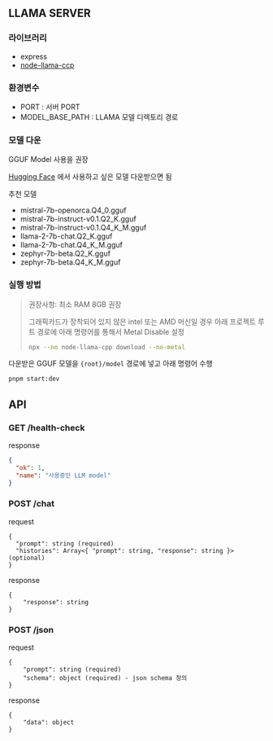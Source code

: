 ## LLAMA SERVER

### 라이브러리
- express
- [node-llama-ccp](https://withcatai.github.io/node-llama-cpp/guide/)

### 환경변수
- PORT : 서버 PORT
- MODEL_BASE_PATH : LLAMA 모델 디렉토리 경로

### 모델 다운
GGUF Model 사용을 권장

[Hugging Face](https://huggingface.co/TheBloke?search_models=GGUF) 에서 사용하고 싶은 모델 다운받으면 됨

추천 모델
- mistral-7b-openorca.Q4_0.gguf
- mistral-7b-instruct-v0.1.Q2_K.gguf
- mistral-7b-instruct-v0.1.Q4_K_M.gguf
- llama-2-7b-chat.Q2_K.gguf
- llama-2-7b-chat.Q4_K_M.gguf
- zephyr-7b-beta.Q2_K.gguf
- zephyr-7b-beta.Q4_K_M.gguf

### 실행 방법
> 권장사항: 최소 RAM 8GB 권장
> 
> 그래픽카드가 장착되어 있지 않은 intel 또는 AMD 머신일 경우 아래 프로젝트 루트 경로에 아래 명령어를 통해서 Metal Disable 설정
>  ```bash
> npx --no node-llama-cpp download --no-metal
> ```

다운받은 GGUF 모델을 `{root}/model` 경로에 넣고 아래 명령어 수행
```bash
pnpm start:dev
```

## API
### GET /health-check
response
```json
{
  "ok": 1,
  "name": "사용중인 LLM model"
}
```

### POST /chat 
request
```
{
  "prompt": string (required)
  "histories": Array<{ "prompt": string, "response": string }> (optional)
}
```
response 
```
{
    "response": string 
}
```

### POST /json
request
```
{
    "prompt": string (required)
    "schema": object (required) - json schema 정의
}
```
response 
```
{
    "data": object
}
```




